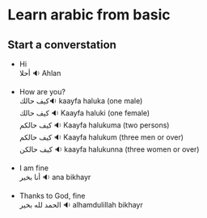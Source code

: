 # Learn arabic from basic

## Start a converstation

-   Hi \
    أحلا :sound: Ahlan

-   How are you? \
    كيف حالك:sound: kaayfa haluka (one male) \
    كيف حالك :sound: Kaayfa haluki (one female) \
    كيف حالكم :sound: Kaayfa halukuma (two persons) \
    كيف حالكم :sound: Kaayfa halukum (three men or over) \
    كيف حالكن :sound: kaayfa halukunna (three women or over)

-   I am fine \
    أنا بخير :sound: ana bikhayr

-   Thanks to God, fine \
    الحمد لله بخير :sound: alhamdulillah bikhayr

